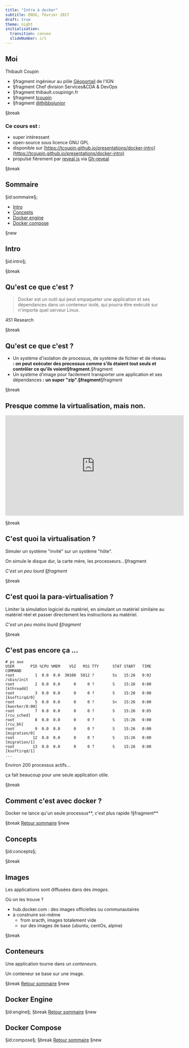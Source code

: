 ```yaml
---
title: "Intro à docker"
subtitle: ENSG, février 2017
draft: true
theme: night
initialization:
  transition: convex
  slideNumber: c/t
---
```



## Moi

Thibault Coupin

- §fragment<i class="fa fa-briefcase" aria-hidden="true"></i> ingénieur au pôle [Géoportail](https://www.geoportail.gouv.fr) de l'IGN
- §fragment<i class="fa fa-gear" aria-hidden="true"></i> Chef division Services&CDA & DevOps
- §fragment<i class="fa fa-envelope-o" aria-hidden="true"></i> thibault.coupin<i class="fa fa-at" aria-hidden="true"></i>ign.fr
- §fragment<i class="fa fa-github" aria-hidden="true"></i> [tcoupin](https://github.com/tcoupin)
- §fragment<i class="fa fa-twitter" aria-hidden="true"></i> [@thibbojunior](https://twitter.com/thibbojunior)

§break

### Ce cours est :

- super intéressant
- open-source sous licence GNU GPL
- disponible sur [https://tcoupin.github.io/presentations/docker-intro](https://tcoupin.github.io/presentations/docker-intro)
- propulsé fièrement par [reveal.js](https://github.com/hakimel/reveal.js) via [Gh-reveal](https://github.com/tcoupin/gh-reveal)


§break

## Sommaire

§id:sommaire§;

- [Intro](#intro)
- [Concepts](#concepts)
- [Docker engine](#engine)
- [Docker compose](#compose)

§new

<!--  _____       _             -->
<!-- |_   _|     | |            -->
<!--   | |  _ __ | |_ _ __ ___  -->
<!--   | | | '_ \| __| '__/ _ \ -->
<!--  _| |_| | | | |_| | | (_) |-->
<!-- |_____|_| |_|\__|_|  \___/ -->
<!--                            -->
<!--                            -->

## Intro
§id:intro§;

§break

## Qu'est ce que c'est ?

> Docker est un outil qui peut empaqueter une application et ses dépendances dans un conteneur isolé, qui pourra être exécuté sur n'importe quel serveur Linux.

451 Research


§break

## Qu'est ce que c'est ?

- Un système d'isolation de processus, de système de fichier et de réseau **: on peut exécuter des processus comme s'ils étaient tout seuls et contrôler ce qu'ils voient§fragment.**§fragment 
- Un système d'image pour facilement transporter une application et ses dépendances **: un super "zip".§fragment**§fragment

§break

## Presque comme la virtualisation, mais non.

<iframe width="560" height="315" src="https://www.youtube.com/embed/L2nBaOj4qRg" frameborder="0" allowfullscreen></iframe>

§break 

## C'est quoi la virtualisation ?

Simuler un système "invité" sur un système "hôte".


On simule le disque dur, la carte mère, les processeurs...§fragment

*C'est un peu lourd §fragment*

§break

## C'est quoi la para-virtualisation ?

Limiter la simulation logiciel du matériel, en simulant un matériel similaire au matériel réel et passer directement les instructions au matériel.

*C'est un peu moins lourd §fragment*

§break 

## C'est pas encore ça ...

```
# ps aux 
USER       PID %CPU %MEM    VSZ   RSS TTY      STAT START   TIME COMMAND
root         1  0.0  0.0  30108  5812 ?        Ss   15:26   0:02 /sbin/init
root         2  0.0  0.0      0     0 ?        S    15:26   0:00 [kthreadd]
root         3  0.0  0.0      0     0 ?        S    15:26   0:00 [ksoftirqd/0]
root         5  0.0  0.0      0     0 ?        S<   15:26   0:00 [kworker/0:0H]
root         7  0.0  0.0      0     0 ?        S    15:26   0:05 [rcu_sched]
root         8  0.0  0.0      0     0 ?        S    15:26   0:00 [rcu_bh]
root         9  0.0  0.0      0     0 ?        S    15:26   0:00 [migration/0]
root        12  0.0  0.0      0     0 ?        S    15:26   0:00 [migration/1]
root        13  0.0  0.0      0     0 ?        S    15:26   0:00 [ksoftirqd/1]
...
```

Environ 200 processus actifs...

ça fait beaucoup pour une seule application utile.

§break

## Comment c'est avec docker ?

Docker ne lance qu'un seule processus**, c'est plus rapide !§fragment**

§break
[<i class="fa fa-arrow-left" aria-hidden="true"></i> Retour sommaire](#sommaire)
§new

<!--   _____                           _        -->
<!--  / ____|                         | |       -->
<!-- | |     ___  _ __   ___ ___ _ __ | |_ ___  -->
<!-- | |    / _ \| '_ \ / __/ _ \ '_ \| __/ __| -->
<!-- | |___| (_) | | | | (_|  __/ |_) | |_\__ \ -->
<!--  \_____\___/|_| |_|\___\___| .__/ \__|___/ -->
<!--                            | |             -->
<!--                            |_|             -->

## Concepts
§id:concepts§;

§break

## Images

Les applications sont diffusées dans des *images*. 

Où on les trouve ? 

- hub.docker.com : des images officielles ou communautaires 
- à construire soi-même 
  - from sracth, images totalement vide
  - sur des images de base (ubuntu, centOs, alpine)

§break

## Conteneurs 

Une application tourne dans un *conteneurs*.
 
Un conteneur se base sur une image.


§break
[<i class="fa fa-arrow-left" aria-hidden="true"></i> Retour sommaire](#sommaire)
§new

<!--  ______             _             -->
<!-- |  ____|           (_)            -->
<!-- | |__   _ __   __ _ _ _ __   ___  -->
<!-- |  __| | '_ \ / _` | | '_ \ / _ \ -->
<!-- | |____| | | | (_| | | | | |  __/ -->
<!-- |______|_| |_|\__, |_|_| |_|\___| -->
<!--                __/ |              -->
<!--               |___/               -->

## Docker Engine
§id:engine§;
§break
[<i class="fa fa-arrow-left" aria-hidden="true"></i> Retour sommaire](#sommaire)
§new

<!--   _____                                      -->
<!--  / ____|                                     -->
<!-- | |     ___  _ __ ___  _ __   ___  ___  ___  -->
<!-- | |    / _ \| '_ ` _ \| '_ \ / _ \/ __|/ _ \ -->
<!-- | |___| (_) | | | | | | |_) | (_) \__ \  __/ -->
<!--  \_____\___/|_| |_| |_| .__/ \___/|___/\___| -->
<!--                       | |                    -->
<!--                       |_|                    -->

## Docker Compose
§id:compose§;
§break
[<i class="fa fa-arrow-left" aria-hidden="true"></i> Retour sommaire](#sommaire)
§new
